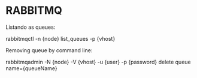 

# RABBITMQ

Listando as queues:

rabbitmqctl -n {node} list_queues -p {vhost}

Removing queue by command line:

rabbitmqadmin -N {node} -V {vhost} -u {user} -p {password} delete queue name={queueName} 


